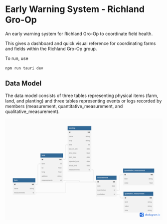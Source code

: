 # Early Warning System - Richland Gro-Op
An early warning system for Richland Gro-Op to coordinate field health.

This gives a dashboard and quick visual reference for coordinating farms and fields within the Richland Gro-Op group.

To run, use 
```
npm run tauri dev
```

## Data Model
The data model consists of three tables representing physical items (farm, land, and planting) and three tables representing events or logs recorded by members (measurement, quantitative_measurement, and qualitative_measurement).

![Data model of the RGO app](images/data_model.png)
